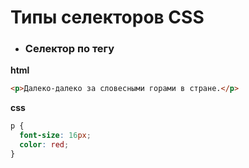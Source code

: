 # Типы селекторов CSS

+ ### Селектор по тегу

**html**
```html
<p>Далеко-далеко за словесными горами в стране.</p>
```
**css**
```css
p {
  font-size: 16px;
  color: red;
}
```
